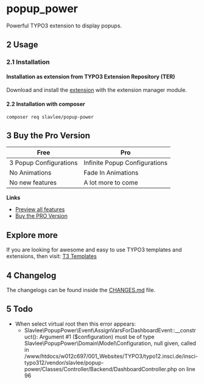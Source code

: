 # popup_power
Powerful TYPO3 extension to display popups.

## 2 Usage

### 2.1 Installation

#### Installation as extension from TYPO3 Extension Repository (TER)
Download and install the [extension][1] with the extension manager module.

#### 2.2 Installation with composer
`composer req slavlee/popup-power`

## 3 Buy the Pro Version
| Free | Pro |
|------|-----|
|3 Popup Configurations|Infinite Popup Configurations |
|No Animations|Fade In Animations|
|No new features|A lot more to come|

**Links**
- [Preview all features](https://popup-power.slavlee.de/demo)
- [Buy the PRO Version](https://popup-power.slavlee.de/buy-pro)

## Explore more
If you are looking for awesome and easy to use TYPO3 templates and extensions, then visit: [T3 Templates][2]

## 4 Changelog
The changelogs can be found inside the [CHANGES.md](CHANGES.md) file.

[1]: https://extensions.typo3.org/extension/popup_power
[2]: https://t3templates.de/en/products

## 5 Todo
- When select virtual root then this error appears:
  - Slavlee\PopupPower\Event\AssignVarsForDashboardEvent::__construct(): Argument #1 ($configuration) must be of type Slavlee\PopupPower\Domain\Model\Configuration, null given, called in /www/htdocs/w012c697/001_Websites/TYPO3/typo12.insci.de/insci-typo312/vendor/slavlee/popup-power/Classes/Controller/Backend/DashboardController.php on line 96

